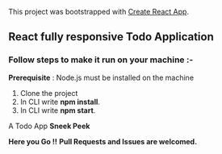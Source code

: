This project was bootstrapped with [Create React App](https://github.com/facebook/create-react-app).

## React fully responsive Todo Application

### Follow steps to make it run on your machine :-
**Prerequisite** : Node.js must be installed on the machine
1. Clone the project
2. In CLI write **npm install**.
3. In CLI write **npm start**.

A Todo App **Sneek Peek**


**Here you Go !!**
**Pull Requests and Issues are welcomed.**
